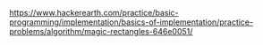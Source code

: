https://www.hackerearth.com/practice/basic-programming/implementation/basics-of-implementation/practice-problems/algorithm/magic-rectangles-646e0051/
